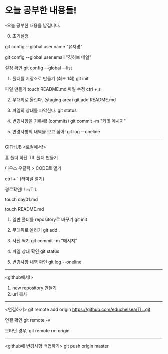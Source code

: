 # 오늘 공부한 내용들!
-오늘 공부한 내용을 남깁니다.

00. 초기설정

git config --global user.name "유저명"

git config --global user.email "깃허브 메일"


설정 확인
git config --global --list

01. 폴더를 저장소로 만들기 (최초 1회)
git init

파일 만들기
touch README.md
파일 수정 
ctrl + s

02. 무대위로 올린다. (staging area)
git add README.md

03. 파일의 상태를 파악한다.
git status

04. 변경사항을 기록해! (commits)
git commit -m "커밋 메시지"

05. 변경사항의 내역을 보고 싶어!
git log --oneline

------------------------
GITHUB
<로컬에서!>

홈 폴더 하단 TIL 폴더 만들기

마우스 우클릭 > CODE로 열기

ctrl + ` (터미널 열기)


경로확인!!!
~/TIL

touch day01.md

touch README.md

01. 일반 폴더를 repository로 바꾸기
git init

02. 무대위로 올리기 
git add .

03. 사진 찍기
git commit -m "메시지"

04. 파일 상태 확인
git status

05. 변경사항 내역 확인
git log --oneline

------------------------------
<github에서!>
01. new repository 만들기
02. url 복사

------------------------------
<연결하기>
git remote add origin https://github.com/educhelsea/TIL.git

연결 확인
git remote -v

오타난 경우,
git remote rm origin

-------------------------------
<github에 변경사항 백업하기>
git push origin master




